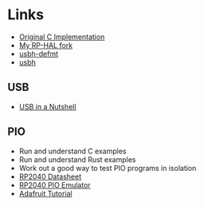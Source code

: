 # Links

- [Original C Implementation](https://github.com/sekigon-gonnoc/Pico-PIO-USB)
- [My RP-HAL fork](https://github.com/tommy-gilligan/rp-hal)
- [usbh-defmt](https://github.com/tommy-gilligan/usbh-defmt)
- [usbh](https://github.com/nilclass/usbh)

## USB
- [USB in a Nutshell](https://www.beyondlogic.org/usbnutshell/usb1.shtml)

## PIO

- Run and understand C examples
- Run and understand Rust examples
- Work out a good way to test PIO programs in isolation
- [RP2040 Datasheet](https://datasheets.raspberrypi.com/rp2040/rp2040-datasheet.pdf)
- [RP2040 PIO Emulator](https://github.com/soundpaint/rp2040pio)
- [Adafruit Tutorial](https://learn.adafruit.com/intro-to-rp2040-pio-with-circuitpython/overview)
